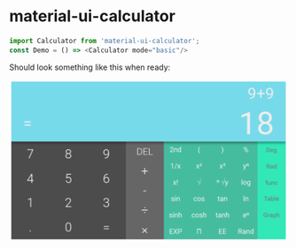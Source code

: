 # material-ui-calculator

```javascript
import Calculator from 'material-ui-calculator';
const Demo = () => <Calculator mode="basic"/>
```


Should look something like this when ready: 

![./sample.png](./sample.png)